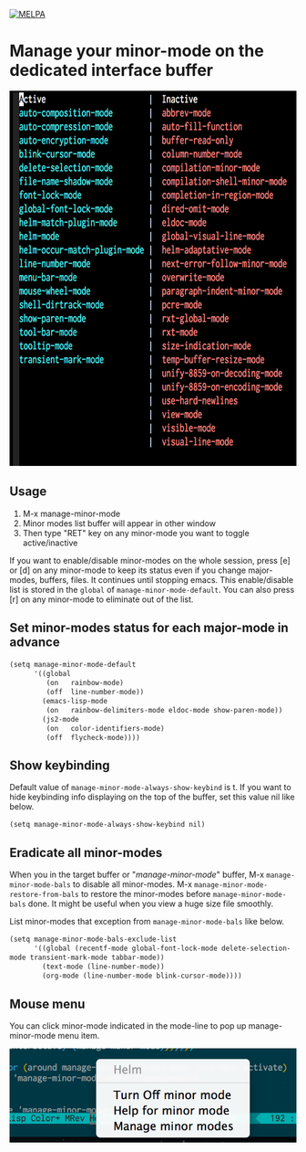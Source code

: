 [![MELPA](https://melpa.org/packages/manage-minor-mode-badge.svg)](https://melpa.org/#/manage-minor-mode)


# Manage your minor-mode on the dedicated interface buffer

<p align="center">
  <img src="./screenshot/manage-minor-mode.png" width="675" height="657"/>
</p>

## Usage

1. M-x manage-minor-mode
2. Minor modes list buffer will appear in other window
3. Then type "RET" key on any minor-mode you want to toggle active/inactive

If you want to enable/disable minor-modes on the whole session,
press [e] or [d] on any minor-mode to keep its status even if you change major-modes, buffers, files.
It continues until stopping emacs.
This enable/disable list is stored in the `global` of `manage-minor-mode-default`.
You can also press [r] on any minor-mode to eliminate out of the list.

## Set minor-modes status for each major-mode in advance

```
(setq manage-minor-mode-default
      '((global
         (on   rainbow-mode)
         (off  line-number-mode))
        (emacs-lisp-mode
         (on   rainbow-delimiters-mode eldoc-mode show-paren-mode))
        (js2-mode
         (on   color-identifiers-mode)
         (off  flycheck-mode))))
```

## Show keybinding

Default value of `manage-minor-mode-always-show-keybind` is t.
If you want to hide keybinding info displaying on the top of the buffer,
set this value nil like below.

```
(setq manage-minor-mode-always-show-keybind nil)
```


## Eradicate all minor-modes

When you in the target buffer or "*manage-minor-mode*" buffer,
M-x `manage-minor-mode-bals` to disable all minor-modes.
M-x `manage-minor-mode-restore-from-bals` to restore the minor-modes before `manage-minor-mode-bals` done.
It might be useful when you view a huge size file smoothly.

List minor-modes that exception from `manage-minor-mode-bals` like below.

```
(setq manage-minor-mode-bals-exclude-list
      '((global (recentf-mode global-font-lock-mode delete-selection-mode transient-mark-mode tabbar-mode))
        (text-mode (line-number-mode))
        (org-mode (line-number-mode blink-cursor-mode))))
```


## Mouse menu

You can click minor-mode indicated in the mode-line to pop up manage-minor-mode menu item.

![manage-minor-mode-menu](https://raw.githubusercontent.com/ShingoFukuyama/images/master/manage-minor-mode-menu.png)
